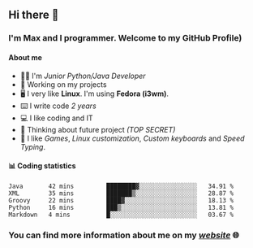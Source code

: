 ## Hi there 👋
### I'm Max and I programmer. Welcome to my GitHub Profile)

#### **About me**
- 👨‍💻 I'm _Junior Python/Java Developer_
- 📁 Working on my projects
- 🖥️ I very like **Linux**. I'm using **Fedora (i3wm)**.
- ⌨️ I write code _2 years_
- 💻 I like coding and IT
- 📃 Thinking about future project _(TOP SECRET)_
- 👾 I like _Games_, _Linux customization_, _Custom keyboards_ and _Speed Typing_.

#### 📊 **Coding statistics**
<!--START_SECTION:waka-->
```text
Java       42 mins         ████████▓░░░░░░░░░░░░░░░░   34.91 % 
XML        35 mins         ███████▒░░░░░░░░░░░░░░░░░   28.87 % 
Groovy     22 mins         ████▓░░░░░░░░░░░░░░░░░░░░   18.13 % 
Python     16 mins         ███▒░░░░░░░░░░░░░░░░░░░░░   13.81 % 
Markdown   4 mins          █░░░░░░░░░░░░░░░░░░░░░░░░   03.67 % 
```
<!--END_SECTION:waka-->

### **You can find more information about me on my _[website](https://merive.herokuapp.com/)_ 🌐**

